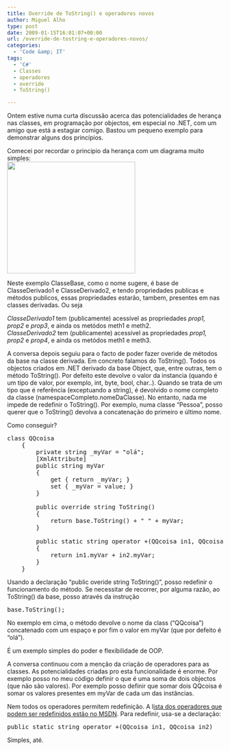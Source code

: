 ```yaml
---
title: Override de ToString() e operadores novos
author: Miguel Alho
type: post
date: 2009-01-15T16:01:07+00:00
url: /override-de-tostring-e-operadores-novos/
categories:
  - 'Code &amp; IT'
tags:
  - 'C#'
  - Classes
  - operadores
  - override
  - ToString()

---
```

Ontem estive numa curta discussão acerca das potencialidades de herança nas classes, em programação por objectos, em especial no .NET, com um amigo que está a estagiar comigo. Bastou um pequeno exemplo para demonstrar alguns dos princípios.

Comecei por recordar o principio da herança com um diagrama muito simples:  
[<img src="http://miguelalho.com/wp-content/uploads/2009/01/main.jpg" alt="" title="Base-derivado" width="299" height="260" class="alignnone size-medium wp-image-837" />][1]

Neste exemplo ClasseBase, como o nome sugere, é base de ClasseDerivado1 e ClasseDerivado2, e tendo propriedades publicas e métodos publicos, essas propriedades estarão, tambem, presentes em nas classes derivadas. Ou seja

_ClasseDerivado1_ tem (publicamente) acessível as propriedades _prop1, prop2_ e _prop3_, e ainda os metódos meth1 e meth2.  
_ClasseDerivado2_ tem (publicamente) acessível as propriedades _prop1, prop2_ e _prop4_, e ainda os metódos meth1 e meth3.

A conversa depois seguiu para o facto de poder fazer overide de métodos da base na classe derivada. Em concreto falamos do ToString(). Todos os objectos criados em .NET derivado da base Object, que, entre outras, tem o método ToString(). Por defeito este devolve o valor da instancia (quando é um tipo de valor, por exemplo, int, byte, bool, char..). Quando se trata de um tipo que é referência (exceptuando a string), é devolvido o nome completo da classe (namespaceCompleto.nomeDaClasse). No entanto, nada me impede de redefinir o ToString(). Por exemplo, numa classe &#8220;Pessoa&#8221;, posso querer que o ToString() devolva a concatenação do primeiro e último nome.

Como conseguir? 

<pre lang="csharp">class QQcoisa
    {
        private string _myVar = "olá";
        [XmlAttribute]
        public string myVar
        {
            get { return _myVar; }
            set { _myVar = value; }
        }

        public override string ToString()
        {
            return base.ToString() + " " + myVar;
        }

        public static string operator +(QQcoisa in1, QQcoisa in2)
        {
            return in1.myVar + in2.myVar;
        }
    }
</pre>

Usando a declaração &#8220;public overide string ToString()&#8221;, posso redefinir o funcionamento do método. Se necessitar de recorrer, por alguma razão, ao ToString() da base, posso através da instrução

<pre lang="csharp">base.ToString();</pre>

No exemplo em cima, o método devolve o nome da class (&#8220;QQcoisa&#8221;) concatenado com um espaço e por fim o valor em myVar (que por defeito é &#8220;olá&#8221;).

É um exemplo simples do poder e flexibilidade de OOP.

A conversa continuou com a menção da criação de operadores para as classes. As potencialidades criadas pro esta funcionalidade é enorme. Por exemplo posso no meu código definir o que é uma soma de dois objectos (que não são valores). Por exemplo posso definir que somar dois QQcoisa é somar os valores presentes em myVar de cada um das instâncias. 

Nem todos os operadores permitem redefinição. A l<a href="http://msdn.microsoft.com/en-us/library/8edha89s(VS.80).aspx" target="_blank">ista dos operadores que podem ser redefinidos estão no MSDN</a>. Para redefinir, usa-se a declaração:

<pre lang="csharp">public static string operator +(QQcoisa in1, QQcoisa in2)</pre>

Simples, até.

 [1]: http://miguelalho.com/wp-content/uploads/2009/01/main.jpg